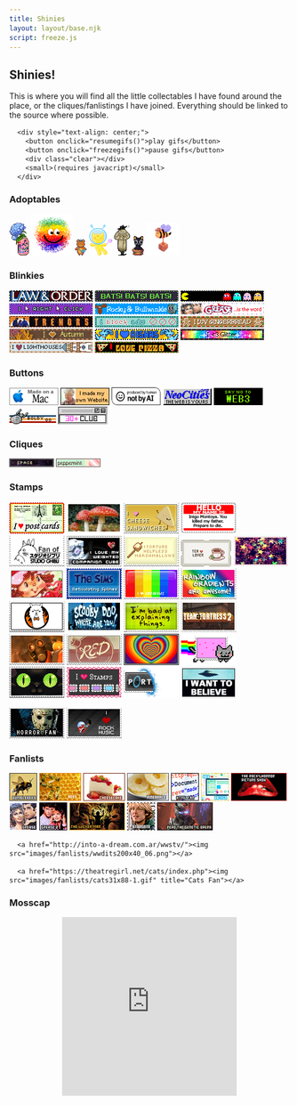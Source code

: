 ```yaml
---
title: Shinies
layout: layout/base.njk
script: freeze.js
---
```

    
   <h2>Shinies!</h2>
      <p>This is where you will find all the little collectables I have found around the place, or the cliques/fanlistings I have joined. Everything should be linked to the source where possible.</p>


<div class="freeze"> <!-- gifs start paused -->

      <div style="text-align: center;">
        <button onclick="resumegifs()">play gifs</button> 
        <button onclick="freezegifs()">pause gifs</button>
        <div class="clear"></div>
        <small>(requires javacript)</small>
      </div>

<!-- Adoptables-->
<div class="textbox">
  <h3>Adoptables</h3>
  <a href="https://www.lejlart.com/apple.html"><img src="images/adoptables/lacroixhydrangea.png"></a> <a href="https://turtlewitch.neocities.org/rescues.html"><img src="images/adoptables/fluffsace.png"></a> 
      <a href="https://blanketfort.neocities.org/adoptables"><img src="images/adoptables/mail bear.png"></a>
      <a href="https://mooncandy.toys/adopt"><img src="images/adoptables/tina-alien-cat-3.png"></a>
      <a href="https://newlambda.neocities.org/stuff/adopt"><img src="images/adoptables/nicky.png"></a>
      <a href="https://newlambda.neocities.org/stuff/adopt"><img src="images/adoptables/pxl_LegendofLuoXiaohei.png"></a>
      <a href="https://thegardenofmadeline.neocities.org/pages/adopts"><img src="images/adoptables/may12023.png" width="60px"></a>
</div>
<!-- Blinkies -->
<!---
<a href=""><img src=""></a>
--->
<div class="textbox">
  <h3>Blinkies</h3>
      <img src="images/blinkies/lando.png"> 
      <img src="images/blinkies/bats.png"> 
      <img src="images/blinkies/game.png"> 
      <img src="images/blinkies/click.png">
      <a href="https://blinki.es/tv/rocky-and-bullwinkle.html"><img src="images/blinkies/rocky-and-bullwinkle.png"></a>
      <a href="https://blinki.es/movie/grease-is-the-word.html"><img src="images/blinkies/grease-is-the-word.png"></a>
      <a href="https://blinki.es/movie/tremors.html"><img src="images/blinkies/tremors.png"></a>
      <a href="https://shishka.neocities.org/shishka/blinkies"><img src="images/blinkies/blinkie-i-block.png"></a> 
      <a href="https://web.archive.org/web/20091027123659/http://geocities.com/jrwrfulton/images/gingerbreadluv.gif"><img src="images/blinkies/gingerbreadluv.png"></a> 
      <a href="https://web.archive.org/web/20091027032116/http://geocities.com/dustydriveway/autumn_2.gif"><img src="images/blinkies/autumn_2.png"></a>
<img src="images/blinkies/aishas.png">
 <img src="images/blinkies/iloveglitter.png"> 
 <img src="images/blinkies/ilovelighthouses.png"> 
<img src="images/blinkies/ilovepizza.png">
</div>


<!-- Buttons -->
<div class="textbox">
  <h3>Buttons</h3>
      <img src="images/buttons/macmade-wht.png"> <img src="images/buttons/myownwebsite.png"> <img src="images/buttons/Produced-By-Human-Not-By-AI-Badge-white.png" width="88px" height="32"> <img src="images/buttons/neocities_button.png"> <img src="images/buttons/roly-saynotoweb3.png"> <img src="images/buttons/startrek.png"> <a href="https://moonpr1sm.com/random/30plusclub"><img src="images/buttons/30plusclub.png"></a>
</div>

<!-- Cliques -->
<div class="textbox">
  <h3>Cliques</h3>
      <a href="https://www.lejlart.com/apple.html"><img src="images/cliques/mcspace.png"></a>
      <a href="https://www.lejlart.com/apple.html"><img src="images/cliques/mcppm.png"></a>
</div>

<!-- Stamps -->
<!---
<a href=""><img src=""></a>
--->
<div class="textbox">
  <h3>Stamps</h3>
      <a href="https://www.deviantart.com/wotawota/art/I-Love-Postcards-735447421"><img src="images/stamps/iheartpostcards.png"></a>
      <a href="https://www.deviantart.com/oceanstamps/art/Amanita-muscaria-stamp-512931703"><img src="images/stamps/amanitamuscaria.png"></a>
      <a href="https://www.deviantart.com/pai-thagoras/art/I-Love-Cheese-Sandwiches-244180282"><img src="images/stamps/cheesesandwich.png"></a>
      <a href="https://www.deviantart.com/cfryant/art/Hello-my-name-is-65969527"><img src="images/stamps/hellomynameis.png"></a>
      <a href="https://www.deviantart.com/sharkfold/art/Studio-Ghibli-Fan-45074936"><img src="images/stamps/ghiblifan.png"></a>
      <a href="https://www.deviantart.com/loneantarcticwolf/art/I-Love-My-Companion-Cube-69586805"><img src="images/stamps/i_love_my_companion_cube_by_loneantarcticwolf.png"></a> <a href="https://www.deviantart.com/kezzi-rose/art/Marshmallow-Stamp-80164985"><img src="images/stamps/torturemarsh.png"></a> <a href="https://www.deviantart.com/mc2lane-adopts/art/F2U-Tea-Lover-Stamp-671358048"><img src="images/stamps/tea.png"></a> <a href="https://www.deviantart.com/thecandycoating/art/Sparkle-Waterfall-Stamp-636610709"><img src="images/stamps/sparkle_waterfall.png"></a> <a href="https://www.deviantart.com/sideshow-coholic/art/SSC-stamp-282538561"><img src="images/stamps/strawshort.png"></a> <a href="https://www.deviantart.com/clefairykid/art/The-Sims-Loading-196991324"><img src="images/stamps/sims.png"></a> <a href="https://www.deviantart.com/jam-fairy/art/I-Heart-Rainbows-94877007"><img src="images/stamps/i_heart_rainbows_by_jam_fairy.png"></a>
<a href="https://www.deviantart.com/anime-dragon-tamer/gallery/31309401/stamps"><img src="images/stamps/rainbowgradient.png"></a> <a href="https://www.deviantart.com/demire/art/minimal-FireAlpaca-stamp-390483089"><img src="images/stamps/firealpaca.png"></a> <a href="https://www.deviantart.com/twomakesaparty/art/Scooby-Doo-Stamp-364802673"><img src="images/stamps/scooby.png"></a> <a href="https://www.deviantart.com/sonira-stamps/art/Explaining-Stamp-151139115"><img src="images/stamps/badexplaining.png"></a> <a href="https://www.deviantart.com/stamps-by-mephie"><img src="images/stamps/tf2stamp.png"></a> 
<a href="https://www.deviantart.com/stamps-by-mephie"><img src="images/stamps/pyro1.png"></a>
<a href="https://www.deviantart.com/supasoldier/gallery/7819602/stamps"><img src="images/stamps/tf2red.png"></a> <a href="https://www.deviantart.com/aaestheticc/art/rainbow-01-732813715"><img src="images/stamps/rbow.png"></a> <a href="https://www.deviantart.com/estecka/art/Nyan-Stamp-289447160"><img src="images/stamps/catnyancat.png"></a> <a href="https://www.deviantart.com/bigblueghost/art/Black-Cat-Stamp-568425829"><img src="images/stamps/blackcateyes.png"></a> <a href="https://pixelsafari.neocities.org/stamps/"><img src="images/stamps/ilovestamps.png"></a> <a href="https://pixelsafari.neocities.org/stamps/"><img src="images/stamps/portal1.png"></a> <a href="https://pixelsafari.neocities.org/stamps/"><img src="images/stamps/believe.png"></a>

<a href="https://pixelsafari.neocities.org/stamps/"><img src="images/stamps/horror.png"></a> <a href="https://pixelsafari.neocities.org/stamps/"><img src="images/stamps/rockmusic.png"></a>




</div>
</div><!-- closing tag for freeze div -->

<!-- Fanlists-->
<div class="textbox">
  <h3>Fanlists</h3>
      <a href="http://rhythm-emotion.net/bumblebees/index.php"><img src="images/fanlists/bumble50501.png" title="Bumblebee Fan"></a>
      <a href="https://kelli.altervista.org/bees/index.php"><img src="images/fanlists/bees42a7f0.png" Title="Beeeeees! Fan"></a>
      <a href="http://contradiction.altervista.org/cheesecake/index.php"><img src="images/fanlists/cheesecake.png"></a> 
      <a href="http://fanderful.altervista.org/pineapple/index.php"><img src="images/fanlists/pineapple.png"></a> 
      <a href="https://fans.thislove.nu/html/"><img src="images/fanlists/html50x50_002.png" title="HTML Fan"></a>
      <a href="https://fan.enamour.nu/web/"><img src="images/fanlists/webdesign.png"></a>
      <a href="https://10-31.net/fans/rhps/index.php"><img src="images/fanlists/rhps100x50_1.png"></a>
      <a href="https://theatregirl.net/grease"><img src="images/fanlists/grease50x50.png"></a>
      <a href="https://10-31.net/megan/grease2/index.php"><img src="images/fanlists/grease2.png"></a>
      <a href="http://silent.am/wickerman/index.php"><img src="images/fanlists/wickerman73.png"></a>
      <a href="https://moudoku.com/stargate/index.php"><img src="images/fanlists/sg50x50x01.png"></a>
      <a href="https://www.purifiedfiction.com/repothegeneticopera/"><img src="images/fanlists/repo100x50-3.gif"></a>

      <a href="http://into-a-dream.com.ar/wwstv/"><img src="images/fanlists/wwdits200x40_06.png"></a>

      <a href="https://theatregirl.net/cats/index.php"><img src="images/fanlists/cats31x88-1.gif" title="Cats Fan"></a>
</div>

<div class="textbox">
<h3>Mosscap</h3>
  <div style="text-align:center;">
  <!--10 coins-->
  <iframe width="314" height="321" scrolling="no" src="https://gifypet.neocities.org/pet/pet.html?name=Mosscap&dob=1724573017&gender=undefined&element=Fire&pet=robot.gif&map=forest.jpg&background=&tablecolor=%23529d32&textcolor=black" frameborder="0"></iframe>
</div>
</div>
